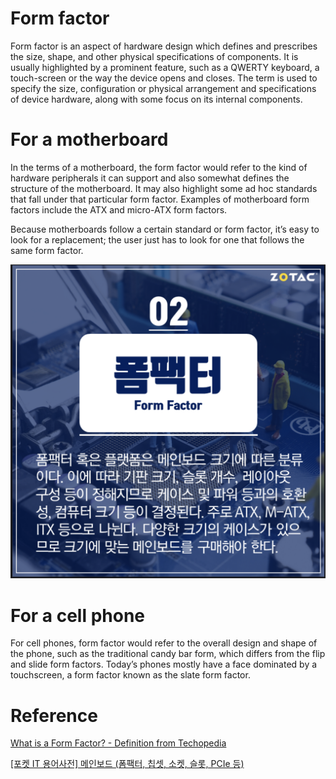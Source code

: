 # Form factor

Form factor is an aspect of hardware design which defines and prescribes the size, shape, and other physical specifications of components. It is usually highlighted by a prominent feature, such as a QWERTY keyboard, a touch-screen or the way the device opens and closes. The term is used to specify the size, configuration or physical arrangement and specifications of device hardware, along with some focus on its internal components.

# For a motherboard

In the terms of a motherboard, the form factor would refer to the kind of hardware peripherals it can support and also somewhat defines the structure of the motherboard. It may also highlight some ad hoc standards that fall under that particular form factor. Examples of motherboard form factors include the ATX and micro-ATX form factors.

Because motherboards follow a certain standard or form factor, it’s easy to look for a replacement; the user just has to look for one that follows the same form factor.

![](images/Untitled-d5d192cb-b845-4107-8559-7fb4b2c2b79f.png)

# For a cell phone

For cell phones, form factor would refer to the overall design and shape of the phone, such as the traditional candy bar form, which differs from the flip and slide form factors. Today’s phones mostly have a face dominated by a touchscreen, a form factor known as the slate form factor.

# Reference

[What is a Form Factor? - Definition from Techopedia](https://www.techopedia.com/definition/2201/form-factor)

[[포켓 IT 용어사전] 메인보드 (폼팩터, 칩셋, 소켓, 슬롯, PCIe 등)](https://m.blog.naver.com/PostView.nhn?blogId=zotackr&logNo=221220048196&proxyReferer=https%3A%2F%2Fwww.google.com%2F)